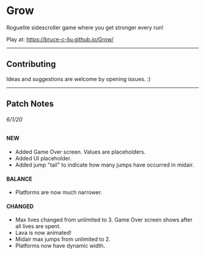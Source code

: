 # Grow

Roguelite sidescroller game where you get stronger every run!

Play at: https://bruce-c-liu.github.io/Grow/

---

## Contributing

Ideas and suggestions are welcome by opening issues. :)

---

## Patch Notes

###### 6/1/20

#### NEW

- Added Game Over screen. Values are placeholders.
- Added UI placeholder.
- Added jump "tail" to indicate how many jumps have occurred in midair.

#### BALANCE

- Platforms are now much narrower.

#### CHANGED

- Max lives changed from unlimited to 3. Game Over screen shows after all lives are spent.
- Lava is now animated!
- Midair max jumps from unlimited to 2.
- Platforms now have dynamic width.
